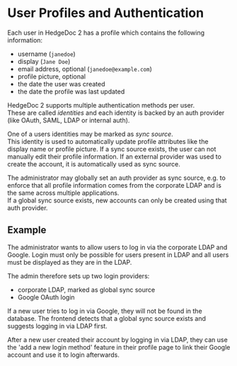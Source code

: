 # User Profiles and Authentication
Each user in HedgeDoc 2 has a profile
which contains the following information:

- username (`janedoe`)
- display (`Jane Doe`)
- email address, optional (`janedoe@example.com`)
- profile picture, optional
- the date the user was created
- the date the profile was last updated 

HedgeDoc 2 supports multiple authentication methods per user.  
These are called *identities* and each identity is backed by an
auth provider (like OAuth, SAML, LDAP or internal auth).

One of a users identities may be marked as *sync source*.  
This identity is used to automatically update profile attributes like the
display name or profile picture. If a sync source exists, the
user can not manually edit their profile information.
If an external provider was used to create the account,
it is automatically used as sync source. 

The administrator may globally set an auth provider as sync source,
e.g. to enforce that all profile information comes from the corporate
LDAP and is the same across multiple applications.  
If a global sync source exists, new accounts can only be created using
that auth provider.

## Example
The administrator wants to allow users to log in via the corporate LDAP
and Google. Login must only be possible for users present in LDAP and 
all users must be displayed as they are in the LDAP.

The admin therefore sets up two login providers:

- corporate LDAP, marked as global sync source
- Google OAuth login

If a new user tries to log in via Google, they will not be found in the
database. The frontend detects that a global sync source exists and
suggests logging in via LDAP first.

After a new user created their account by logging in via LDAP, they can use
the 'add a new login method' feature in their profile page to link their
Google account and use it to login afterwards.
